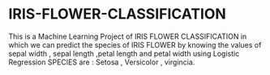# IRIS-FLOWER-CLASSIFICATION
This is a Machine Learning Project of IRIS FLOWER CLASSIFICATION in which we can predict the species of IRIS FLOWER by knowing the values of sepal width , sepal length ,petal length and petal width  using Logistic Regression 
SPECIES are : Setosa , Versicolor , virgincia.

